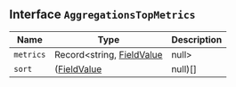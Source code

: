 ## Interface `AggregationsTopMetrics`

| Name | Type | Description |
| - | - | - |
| `metrics` | Record<string, [FieldValue](./FieldValue.md) | null> | &nbsp; |
| `sort` | ([FieldValue](./FieldValue.md) | null)[] | &nbsp; |

